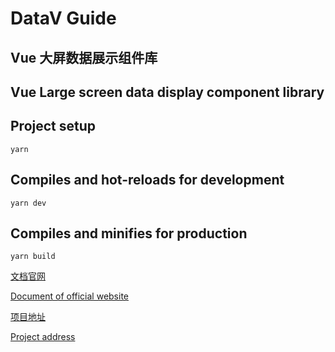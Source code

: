 # DataV Guide

## Vue 大屏数据展示组件库

## Vue Large screen data display component library

## Project setup
```
yarn
```

## Compiles and hot-reloads for development
```
yarn dev
```

## Compiles and minifies for production
```
yarn build
```

[文档官网](http://datav.jiaminghi.com/)

[Document of official website](http://datav.jiaminghi.com/)

[项目地址](https://github.com/jiaming743/DataV)

[Project address](https://github.com/jiaming743/DataV)